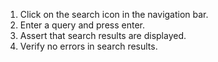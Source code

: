 1. Click on the search icon in the navigation bar.
2. Enter a query and press enter.
3. Assert that search results are displayed.
4. Verify no errors in search results.